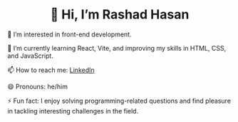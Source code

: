 <div align="center">
  <h1>👋 Hi, I’m Rashad Hasan</h1>
</div>                                                             

👀 I’m interested in front-end development.

🌱 I’m currently learning React, Vite, and improving my skills in HTML, CSS, and JavaScript.

📫 How to reach me: [LinkedIn](https://www.linkedin.com/in/rashadhasanov23/)

😄 Pronouns: he/him

⚡ Fun fact: I enjoy solving programming-related questions and find pleasure in tackling interesting challenges in the field.
